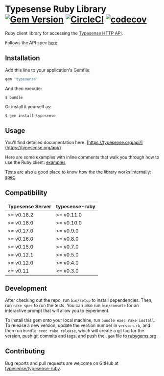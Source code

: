 # Typesense Ruby Library [![Gem Version](https://badge.fury.io/rb/typesense.svg)](https://badge.fury.io/rb/typesense) [![CircleCI](https://circleci.com/gh/typesense/typesense-ruby.svg?style=shield&circle-token=063f2179925b0b37d540126f6c96f6e1fe23f1b9)](https://circleci.com/gh/typesense/typesense-ruby) [![codecov](https://codecov.io/gh/typesense/typesense-ruby/branch/master/graph/badge.svg)](https://codecov.io/gh/typesense/typesense-ruby)


Ruby client library for accessing the [Typesense HTTP API](https://github.com/typesense/typesense).

Follows the API spec [here](https://github.com/typesense/typesense-api-spec).

## Installation

Add this line to your application's Gemfile:

```ruby
gem 'typesense'
```

And then execute:

    $ bundle

Or install it yourself as:

    $ gem install typesense

## Usage

You'll find detailed documentation here: [https://typesense.org/api/](https://typesense.org/api/)

Here are some examples with inline comments that walk you through how to use the Ruby client: [examples](examples)

Tests are also a good place to know how the the library works internally: [spec](spec)

## Compatibility

| Typesense Server | typesense-ruby |
|------------------|----------------|
| \>= v0.18.2 | \>= v0.11.0 |
| \>= v0.18.0 | \>= v0.10.0 |
| \>= v0.17.0 | \>= v0.9.0 |
| \>= v0.16.0 | \>= v0.8.0 |
| \>= v0.15.0 | \>= v0.7.0 |
| \>= v0.12.1 | \>= v0.5.0 |
| \>= v0.12.0 | \>= v0.4.0 |
| <= v0.11 | <= v0.3.0 |

## Development

After checking out the repo, run `bin/setup` to install dependencies. Then, run `rake spec` to run the tests. You can also run `bin/console` for an interactive prompt that will allow you to experiment.

To install this gem onto your local machine, run `bundle exec rake install`. To release a new version, update the version number in `version.rb`, and then run `bundle exec rake release`, which will create a git tag for the version, push git commits and tags, and push the `.gem` file to [rubygems.org](https://rubygems.org).

## Contributing

Bug reports and pull requests are welcome on GitHub at [typesense/typesense-ruby](https://github.com/typesense/typesense-ruby).
